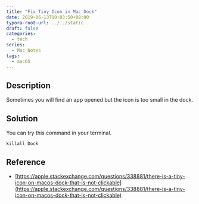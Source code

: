 ```yaml
---
title: "Fix Tiny Icon in Mac Dock"
date: 2019-06-13T10:03:50+08:00
typora-root-url: ../../static
draft: false
categories:
  - tech
series:
  - Mac Notes
tags:
  - macOS
---
```

## Description

Sometimes you will find an app opened but the icon is too small in the dock.

## Solution

You can try this command in your terminal.

```shell
killall Dock
```

## Reference

- [https://apple.stackexchange.com/questions/338881/there-is-a-tiny-icon-on-macos-dock-that-is-not-clickable](https://apple.stackexchange.com/questions/338881/there-is-a-tiny-icon-on-macos-dock-that-is-not-clickable)

